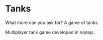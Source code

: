 Tanks
======

What more can you ask for? A game of tanks.

Multiplayer tank game developed in nodejs.
